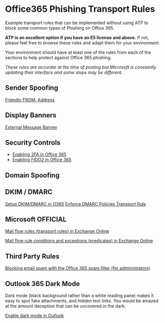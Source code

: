 # Office365 Phishing Transport Rules

Example transport rules that can be implemented without using ATP to block some common types of Phishing on Office 365.

**ATP is an excellent option if you have an E5 license and above.** If not, please feel free to browse these rules and adapt them for your environment. 

Your environment should have at least one of the rules from each of the sections to help protect against Office 365 phishing. 

*These rules are accurate at the time of posting but Microsoft is constantly updating their interface and some steps may be different.*


## Sender Spoofing

[Friendly FROM: Address](/friendly-from/README.md)

## Display Banners

[External Message Banner](/external-sender/README.md)

## Security Controls

- [Enabling 2FA in Office 365](/security/office365-enable-2fa.md)
- [Enabling FIDO2 in Office 365](/security/office365-enable-FIDO2.md)

## Domain Spoofing


## DKIM / DMARC

[Setup DKIM/DMARC in O365](https://github.com/duocircle/Office365-Setup-DKIM-DMARC-SPF)
[Enforce DMARC Policies Transport Rule](/security/dmarc-reject-transport.md)



## Microsoft OFFICIAL

[Mail flow rules (transport rules) in Exchange Online](https://docs.microsoft.com/en-us/exchange/security-and-compliance/mail-flow-rules/mail-flow-rules)

[Mail flow rule conditions and exceptions (predicates) in Exchange Online](https://docs.microsoft.com/en-us/exchange/security-and-compliance/mail-flow-rules/conditions-and-exceptions)

## Third Party Rules

[Blocking email spam with the Office 365 spam filter (for administrators)](https://www.clouddirect.net/knowledge-base/KB0011008/blocking-email-spam-with-the-office-365-spam-filter-for-administrators)


## Outlook 365 Dark Mode

Dark mode (black background rather than a white reading pane) makes it easy to spot fake attachments, and hidden text links. 
You would be amazed at the amount deception that can be uncovered in the dark. 

[Enable dark mode in Outlook](https://support.office.com/en-us/article/dark-mode-in-outlook-3e2446e0-9a7b-4189-9af9-57fb94d02ae3)